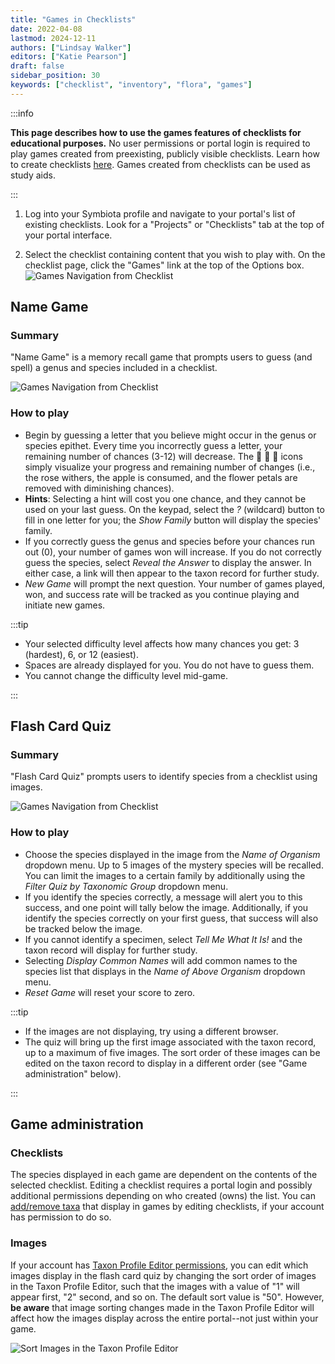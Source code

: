 ```yaml
---
title: "Games in Checklists"
date: 2022-04-08
lastmod: 2024-12-11
authors: ["Lindsay Walker"]
editors: ["Katie Pearson"]
draft: false
sidebar_position: 30
keywords: ["checklist", "inventory", "flora", "games"]
---
```


:::info

**This page describes how to use the games features of checklists for educational purposes.** No user permissions or portal login is required to play games created from preexisting, publicly visible checklists. Learn how to create checklists [here](creating_checklist). Games created from checklists can be used as study aids.

:::

1. Log into your Symbiota profile and navigate to your portal's list of existing checklists. Look for a "Projects" or "Checklists" tab at the top of your portal interface.

2. Select the checklist containing content that you wish to play with. On the checklist page, click the "Games" link at the top of the Options box.
   ![Games Navigation from Checklist](/img/games_navigation.png)

## Name Game

### Summary

"Name Game" is a memory recall game that prompts users to guess (and spell) a genus and species included in a checklist.

![Games Navigation from Checklist](/img/games_namegame.png)

### How to play

- Begin by guessing a letter that you believe might occur in the genus or species epithet. Every time you incorrectly guess a letter, your remaining number of chances (3-12) will decrease. The :rose: :sunflower: :apple: icons simply visualize your progress and remaining number of changes (i.e., the rose withers, the apple is consumed, and the flower petals are removed with diminishing chances).
- **Hints**: Selecting a hint will cost you one chance, and they cannot be used on your last guess. On the keypad, select the _?_ (wildcard) button to fill in one letter for you; the _Show Family_ button will display the species' family.
- If you correctly guess the genus and species before your chances run out (0), your number of games won will increase. If you do not correctly guess the species, select _Reveal the Answer_ to display the answer. In either case, a link will then appear to the taxon record for further study.
- _New Game_ will prompt the next question. Your number of games played, won, and success rate will be tracked as you continue playing and initiate new games.

:::tip

- Your selected difficulty level affects how many chances you get: 3 (hardest), 6, or 12 (easiest).
- Spaces are already displayed for you. You do not have to guess them.
- You cannot change the difficulty level mid-game.

:::

## Flash Card Quiz

### Summary

"Flash Card Quiz" prompts users to identify species from a checklist using images.

![Games Navigation from Checklist](/img/games_flashcardquiz.png)

### How to play

- Choose the species displayed in the image from the _Name of Organism_ dropdown menu. Up to 5 images of the mystery species will be recalled. You can limit the images to a certain family by additionally using the _Filter Quiz by Taxonomic Group_ dropdown menu.
- If you identify the species correctly, a message will alert you to this success, and one point will tally below the image. Additionally, if you identify the species correctly on your first guess, that success will also be tracked below the image.
- If you cannot identify a specimen, select _Tell Me What It Is!_ and the taxon record will display for further study.
- Selecting _Display Common Names_ will add common names to the species list that displays in the _Name of Above Organism_ dropdown menu.
- _Reset Game_ will reset your score to zero.

:::tip

- If the images are not displaying, try using a different browser.
- The quiz will bring up the first image associated with the taxon record, up to a maximum of five images. The sort order of these images can be edited on the taxon record to display in a different order (see "Game administration" below).

:::

## Game administration

### Checklists

The species displayed in each game are dependent on the contents of the selected checklist. Editing a checklist requires a portal login and possibly additional permissions depending on who created (owns) the list. You can [add/remove taxa](adding_taxa) that display in games by editing checklists, if your account has permission to do so.

### Images

If your account has [Taxon Profile Editor permissions](../user_permissions), you can edit which images display in the flash card quiz by changing the sort order of images in the Taxon Profile Editor, such that the images with a value of "1" will appear first, "2" second, and so on. The default sort value is "50". However, **be aware** that image sorting changes made in the Taxon Profile Editor will affect how the images display across the entire portal--not just within your game.

![Sort Images in the Taxon Profile Editor](/img/games_imagesort.png)
